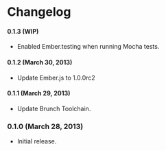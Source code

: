# Changelog

#### 0.1.3 (WIP)
- Enabled Ember.testing when running Mocha tests.

#### 0.1.2 (March 30, 2013)
- Update Ember.js to 1.0.0rc2

#### 0.1.1 (March 29, 2013)
- Update Brunch Toolchain.

### 0.1.0 (March 28, 2013)
- Initial release.